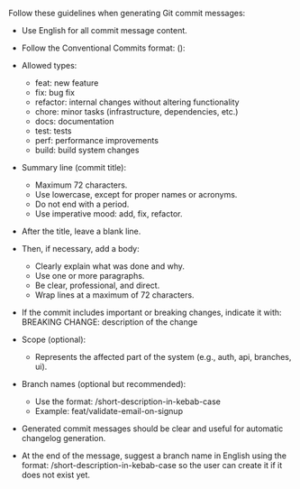 Follow these guidelines when generating Git commit messages:

- Use English for all commit message content.
- Follow the Conventional Commits format:
  <type>(<optional-scope>): <short summary>

- Allowed types:
    * feat: new feature
    * fix: bug fix
    * refactor: internal changes without altering functionality
    * chore: minor tasks (infrastructure, dependencies, etc.)
    * docs: documentation
    * test: tests
    * perf: performance improvements
    * build: build system changes

- Summary line (commit title):
    * Maximum 72 characters.
    * Use lowercase, except for proper names or acronyms.
    * Do not end with a period.
    * Use imperative mood: add, fix, refactor.

- After the title, leave a blank line.

- Then, if necessary, add a body:
    * Clearly explain what was done and why.
    * Use one or more paragraphs.
    * Be clear, professional, and direct.
    * Wrap lines at a maximum of 72 characters.

- If the commit includes important or breaking changes, indicate it with:
  BREAKING CHANGE: description of the change

- Scope (optional):
    * Represents the affected part of the system (e.g., auth, api, branches, ui).

- Branch names (optional but recommended):
    * Use the format: <type>/short-description-in-kebab-case
    * Example: feat/validate-email-on-signup

- Generated commit messages should be clear and useful for automatic changelog generation.

- At the end of the message, suggest a branch name in English using the format:
  <type>/short-description-in-kebab-case
  so the user can create it if it does not exist yet.
